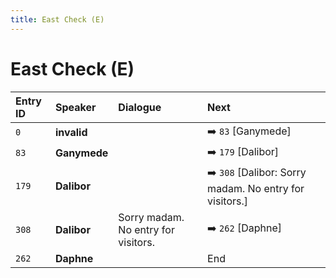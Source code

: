```yaml
---
title: East Check (E)
---
```


# East Check (E)


| Entry ID | Speaker | Dialogue | Next |
| :------- | :------ | :------- | :------------ |
| `0` | **invalid** |  | ➡️ `83` \[Ganymede\] |
| `83` | **Ganymede** |  | ➡️ `179` \[Dalibor\] |
| `179` | **Dalibor** |  | ➡️ `308` \[Dalibor: Sorry madam\. No entry for visitors\.\] |
| `308` | **Dalibor** | Sorry madam\. No entry for visitors\. | ➡️ `262` \[Daphne\] |
| `262` | **Daphne** |  | End |
